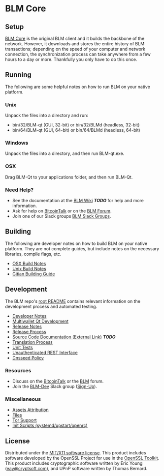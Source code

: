 BLM Core
=====================

Setup
---------------------
[BLM Core](http://BLM.org/wallet) is the original BLM client and it builds the backbone of the network. However, it downloads and stores the entire history of BLM transactions; depending on the speed of your computer and network connection, the synchronization process can take anywhere from a few hours to a day or more. Thankfully you only have to do this once.

Running
---------------------
The following are some helpful notes on how to run BLM on your native platform.

### Unix

Unpack the files into a directory and run:

- bin/32/BLM-qt (GUI, 32-bit) or bin/32/BLMd (headless, 32-bit)
- bin/64/BLM-qt (GUI, 64-bit) or bin/64/BLMd (headless, 64-bit)

### Windows

Unpack the files into a directory, and then run BLM-qt.exe.

### OSX

Drag BLM-Qt to your applications folder, and then run BLM-Qt.

### Need Help?

* See the documentation at the [BLM Wiki](https://en.bitcoin.it/wiki/Main_Page) ***TODO***
for help and more information.
* Ask for help on [BitcoinTalk](https://bitcointalk.org/index.php?topic=1262920.0) or on the [BLM Forum](http://forum.BLM.org/).
* Join one of our Slack groups [BLM Slack Groups](https://BLM.org/slack-logins/).

Building
---------------------
The following are developer notes on how to build BLM on your native platform. They are not complete guides, but include notes on the necessary libraries, compile flags, etc.

- [OSX Build Notes](build-osx.md)
- [Unix Build Notes](build-unix.md)
- [Gitian Building Guide](gitian-building.md)

Development
---------------------
The BLM repo's [root README](https://github.com/BLM-Project/BLM/blob/master/README.md) contains relevant information on the development process and automated testing.

- [Developer Notes](developer-notes.md)
- [Multiwallet Qt Development](multiwallet-qt.md)
- [Release Notes](release-notes.md)
- [Release Process](release-process.md)
- [Source Code Documentation (External Link)](https://dev.visucore.com/bitcoin/doxygen/) ***TODO***
- [Translation Process](translation_process.md)
- [Unit Tests](unit-tests.md)
- [Unauthenticated REST Interface](REST-interface.md)
- [Dnsseed Policy](dnsseed-policy.md)

### Resources

* Discuss on the [BitcoinTalk](https://bitcointalk.org/index.php?topic=1262920.0) or the [BLM](http://forum.BLM.org/) forum.
* Join the [BLM-Dev](https://BLM-dev.slack.com/) Slack group ([Sign-Up](https://BLM-dev.herokuapp.com/)).

### Miscellaneous
- [Assets Attribution](assets-attribution.md)
- [Files](files.md)
- [Tor Support](tor.md)
- [Init Scripts (systemd/upstart/openrc)](init.md)

License
---------------------
Distributed under the [MIT/X11 software license](http://www.opensource.org/licenses/mit-license.php).
This product includes software developed by the OpenSSL Project for use in the [OpenSSL Toolkit](https://www.openssl.org/). This product includes
cryptographic software written by Eric Young ([eay@cryptsoft.com](mailto:eay@cryptsoft.com)), and UPnP software written by Thomas Bernard.
